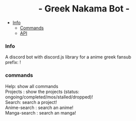 <h1 align="center">- Greek Nakama Bot -</h1>

- [Info](#info)
  - [Commands](#commands)
  - [API](https://github.com/freezegr/greek-nakama-bot/blob/master/api/api.js)

### Info
A discord bot with discord.js library for a anime greek fansub<br/>
prefix: !

### commands 
Help: show all commands<br/>
Projects <status>: show the projects (status: ongoing/completed/mos/stalled/dropped)!<br/>
Search: search a project!<br/>
Anime-search <name>: search an anime!<br/>
Manga-search <name>: search an manga!<br/>
